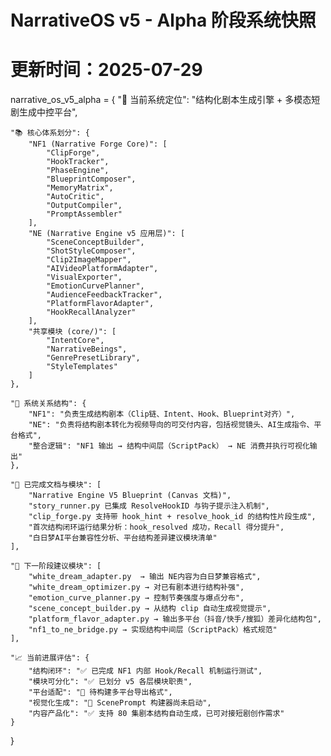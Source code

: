 # NarrativeOS v5 - Alpha 阶段系统快照
# 更新时间：2025-07-29

narrative_os_v5_alpha = {
    "🧠 当前系统定位": "结构化剧本生成引擎 + 多模态短剧生成中控平台",

    "📚 核心体系划分": {
        "NF1 (Narrative Forge Core)": [
            "ClipForge",
            "HookTracker",
            "PhaseEngine",
            "BlueprintComposer",
            "MemoryMatrix",
            "AutoCritic",
            "OutputCompiler",
            "PromptAssembler"
        ],
        "NE (Narrative Engine v5 应用层)": [
            "SceneConceptBuilder",
            "ShotStyleComposer",
            "Clip2ImageMapper",
            "AIVideoPlatformAdapter",
            "VisualExporter",
            "EmotionCurvePlanner",
            "AudienceFeedbackTracker",
            "PlatformFlavorAdapter",
            "HookRecallAnalyzer"
        ],
        "共享模块 (core/)": [
            "IntentCore",
            "NarrativeBeings",
            "GenrePresetLibrary",
            "StyleTemplates"
        ]
    },

    "🔗 系统关系结构": {
        "NF1": "负责生成结构剧本（Clip链、Intent、Hook、Blueprint对齐）",
        "NE": "负责将结构剧本转化为视频导向的可交付内容，包括视觉镜头、AI生成指令、平台格式",
        "整合逻辑": "NF1 输出 → 结构中间层（ScriptPack） → NE 消费并执行可视化输出"
    },

    "📄 已完成文档与模块": [
        "Narrative Engine V5 Blueprint (Canvas 文档)",
        "story_runner.py 已集成 ResolveHookID 与钩子提示注入机制",
        "clip_forge.py 支持带 hook_hint + resolve_hook_id 的结构性片段生成",
        "首次结构闭环运行结果分析：hook_resolved 成功，Recall 得分提升",
        "白日梦AI平台兼容性分析、平台结构差异建议模块清单"
    ],

    "🧩 下一阶段建议模块": [
        "white_dream_adapter.py  → 输出 NE内容为白日梦兼容格式",
        "white_dream_optimizer.py → 对已有剧本进行结构补强",
        "emotion_curve_planner.py → 控制节奏强度与爆点分布",
        "scene_concept_builder.py → 从结构 clip 自动生成视觉提示",
        "platform_flavor_adapter.py → 输出多平台（抖音/快手/搜狐）差异化结构包",
        "nf1_to_ne_bridge.py → 实现结构中间层（ScriptPack）格式规范"
    ],

    "📈 当前进展评估": {
        "结构闭环": "✅ 已完成 NF1 内部 Hook/Recall 机制运行测试",
        "模块可分化": "✅ 已划分 v5 各层模块职责",
        "平台适配": "🚧 待构建多平台导出格式",
        "视觉化生成": "🚧 ScenePrompt 构建器尚未启动",
        "内容产品化": "✅ 支持 80 集剧本结构自动生成，已可对接短剧创作需求"
    }
}
